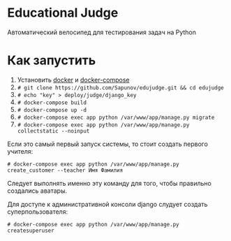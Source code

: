 # Educational Judge
Автоматический велосипед для тестирования задач на Python

 # Как запустить

1. Установить [docker](https://www.digitalocean.com/community/tutorials/how-to-install-and-use-docker-on-ubuntu-16-04) и [docker-compose](https://www.digitalocean.com/community/tutorials/how-to-install-docker-compose-on-ubuntu-16-04)
2. `# git clone https://github.com/Sapunov/edujudge.git && cd edujudge`
3. `# echo "key" > deploy/judge/django_key`
4. `# docker-compose build`
5. `# docker-compose up -d`
6. `# docker-compose exec app python /var/www/app/manage.py migrate`
7. `# docker-compose exec app python /var/www/app/manage.py collectstatic --noinput`

Если это самый первый запуск системы, то стоит создать первого учителя:

`# docker-compose exec app python /var/www/app/manage.py create_customer --teacher Имя Фамилия`

Следует выполнять именно эту команду для того, чтобы правильно создались аватары.


Для доступе к административной консоли django слудует создать суперпользователя:

`# docker-compose exec app python /var/www/app/manage.py createsuperuser`

